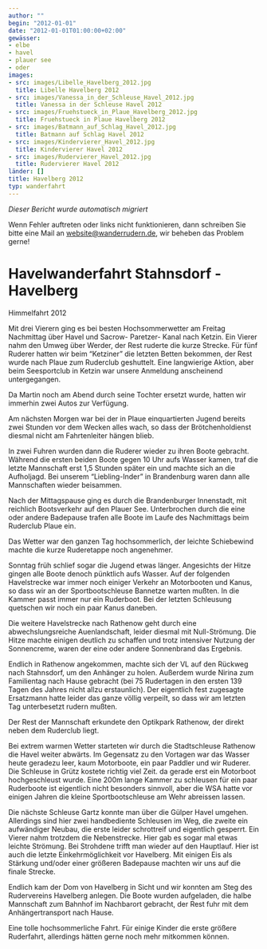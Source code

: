 ```yaml
---
author: ""
begin: "2012-01-01"
date: "2012-01-01T01:00:00+02:00"
gewässer:
- elbe
- havel
- plauer see
- oder
images:
- src: images/Libelle_Havelberg_2012.jpg
  title: Libelle Havelberg 2012
- src: images/Vanessa_in_der_Schleuse_Havel_2012.jpg
  title: Vanessa in der Schleuse Havel 2012
- src: images/Fruehstueck_in_Plaue_Havelberg_2012.jpg
  title: Fruehstueck in Plaue Havelberg 2012
- src: images/Batmann_auf_Schlag_Havel_2012.jpg
  title: Batmann auf Schlag Havel 2012
- src: images/Kindervierer_Havel_2012.jpg
  title: Kindervierer Havel 2012
- src: images/Rudervierer_Havel_2012.jpg
  title: Rudervierer Havel 2012
länder: []
title: Havelberg 2012
typ: wanderfahrt
---
```



*Dieser Bericht wurde automatisch migriert*

Wenn Fehler auftreten oder links nicht funktionieren, dann schreiben Sie bitte eine Mail an website@wanderrudern.de, wir beheben das Problem gerne!



# Havelwanderfahrt Stahnsdorf - Havelberg


Himmelfahrt 2012

Mit drei Vierern ging es bei besten Hochsommerwetter am Freitag Nachmittag über Havel und Sacrow- Paretzer- Kanal nach Ketzin. Ein Vierer nahm den Umweg über Werder, der Rest ruderte die kurze Strecke. Für fünf Ruderer hatten wir beim “Ketziner” die letzten Betten bekommen, der Rest wurde nach Plaue zum Ruderclub geshuttelt. Eine langwierige Aktion, aber beim Seesportclub in Ketzin war unsere Anmeldung anscheinend untergegangen.

Da Martin noch am Abend durch seine Tochter ersetzt wurde, hatten wir immerhin zwei Autos zur Verfügung.

Am nächsten Morgen war bei der in Plaue einquartierten Jugend bereits zwei Stunden vor dem Wecken alles wach, so dass der Brötchenholdienst diesmal nicht am Fahrtenleiter hängen blieb.

In zwei Fuhren wurden dann die Ruderer wieder zu ihren Boote gebracht. Während die ersten beiden Boote gegen 10 Uhr aufs Wasser kamen, traf die letzte Mannschaft erst 1,5 Stunden später ein und machte sich an die Aufholjagd. Bei unserem “Liebling-Inder” in Brandenburg waren dann alle Mannschaften wieder beisammen.

Nach der Mittagspause ging es durch die Brandenburger Innenstadt, mit reichlich Bootsverkehr auf den Plauer See. Unterbrochen durch die eine oder andere Badepause trafen alle Boote im Laufe des Nachmittags beim Ruderclub Plaue ein.

Das Wetter war den ganzen Tag hochsommerlich, der leichte Schiebewind machte die kurze Ruderetappe noch angenehmer.

Sonntag früh schlief sogar die Jugend etwas länger. Angesichts der Hitze gingen alle Boote denoch pünktlich aufs Wasser. Auf der folgenden Havelstrecke war immer noch einiger Verkehr an Motorbooten und Kanus, so dass wir an der Sportbootschleuse Bannetze warten mußten. In die Kammer passt immer nur ein Ruderboot. Bei der letzten Schleusung quetschen wir noch ein paar Kanus daneben.

Die weitere Havelstrecke nach Rathenow geht durch eine abwechslungsreiche Auenlandschaft, leider diesmal mit Null-Strömung. Die Hitze machte einigen deutlich zu schaffen und trotz intensiver Nutzung der Sonnencreme, waren der eine oder andere Sonnenbrand das Ergebnis.

Endlich in Rathenow angekommen, machte sich der VL auf den Rückweg nach Stahnsdorf, um den Anhänger zu holen. Außerdem wurde Nirina zum Familientag nach Hause gebracht (bei 75 Rudertagen in den ersten 139 Tagen des Jahres nicht allzu erstaunlich). Der eigentlich fest zugesagte Ersatzmann hatte leider das ganze völlig verpeilt, so dass wir am letzten Tag unterbesetzt rudern mußten.

Der Rest der Mannschaft erkundete den Optikpark Rathenow, der direkt neben dem Ruderclub liegt.

Bei extrem warmen Wetter starteten wir durch die Stadtschleuse Rathenow die Havel weiter abwärts. Im Gegensatz zu den Vortagen war das Wasser heute geradezu leer, kaum Motorboote, ein paar Paddler und wir Ruderer. Die Schleuse in Grütz kostete richtig viel Zeit. da gerade erst ein Motorboot hochgeschleust wurde. Eine 200m lange Kammer zu schleusen für ein paar Ruderboote ist eigentlich nicht besonders sinnvoll, aber die WSA hatte vor einigen Jahren die kleine Sportbootschleuse am Wehr abreissen lassen.

Die nächste Schleuse Gartz konnte man über die Gülper Havel umgehen. Allerdings sind hier zwei handbediente Schleusen im Weg, die zweite ein aufwändiger Neubau, die erste leider schrottreif und eigentlich gesperrt. Ein Vierer nahm trotzdem die Nebenstrecke. Hier gab es sogar mal etwas leichte Strömung. Bei Strohdene trifft man wieder auf den Hauptlauf. Hier ist auch die letzte Einkehrmöglichkeit vor Havelberg. Mit einigen Eis als Stärkung und/oder einer größeren Badepause machten wir uns auf die finale Strecke.

Endlich kam der Dom von Havelberg in Sicht und wir konnten am Steg des Rudervereins Havelberg anlegen. Die Boote wurden aufgeladen, die halbe Mannschaft zum Bahnhof im Nachbarort gebracht, der Rest fuhr mit dem Anhängertransport nach Hause.

Eine tolle hochsommerliche Fahrt. Für einige Kinder die erste größere Ruderfahrt, allerdings hätten gerne noch mehr mitkommen können.